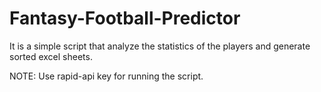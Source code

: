 # Fantasy-Football-Predictor

It is a simple script that analyze the statistics of the players and generate sorted excel sheets.

NOTE: Use rapid-api key for running the script.
